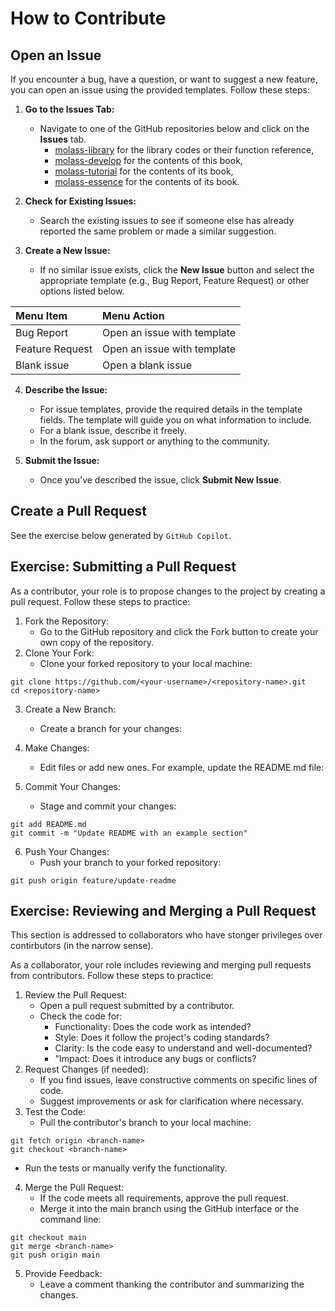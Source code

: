 # How to Contribute

## Open an Issue

If you encounter a bug, have a question, or want to suggest a new feature, you can open an issue using the provided templates. Follow these steps:

1. **Go to the Issues Tab:**
   - Navigate to one of the GitHub repositories below and click on the **Issues** tab.
      - [molass-library](https://github.com/molass-saxs/molass-library) for the library codes or their function reference,
      - [molass-develop](https://github.com/molass-saxs/molass-develop) for the contents of this book,
      - [molass-tutorial](https://github.com/molass-saxs/molass-tutorial) for the contents of its book,  
      - [molass-essence](https://github.com/molass-saxs/molass-essence) for the contents of its book.

2. **Check for Existing Issues:**
   - Search the existing issues to see if someone else has already reported the same problem or made a similar suggestion.

3. **Create a New Issue:**
   - If no similar issue exists, click the **New Issue** button and select the appropriate template (e.g., Bug Report, Feature Request) or other options listed below.

|Menu Item| Menu Action |
|:---------|:------ |
| Bug Report | Open an issue with template |
| Feature Request | Open an issue with template | 
| Blank issue | Open a blank issue |

4. **Describe the Issue:**
   - For issue templates, provide the required details in the template fields. The template will guide you on what information to include.
   - For a blank issue, describe it freely.
   - In the forum, ask support or anything to the community.

7. **Submit the Issue:**
   - Once you've described the issue, click **Submit New Issue**.

## Create a Pull Request

See the exercise below generated by `GitHub Copilot`.

## Exercise: Submitting a Pull Request
As a contributor, your role is to propose changes to the project by creating a pull request. Follow these steps to practice:

1. Fork the Repository:
   - Go to the GitHub repository and click the Fork button to create your own copy of the repository.
2. Clone Your Fork:
   - Clone your forked repository to your local machine:

```
git clone https://github.com/<your-username>/<repository-name>.git
cd <repository-name>
```

3. Create a New Branch:
   - Create a branch for your changes:

4. Make Changes:
   - Edit files or add new ones. For example, update the README.md file:

5. Commit Your Changes:
   - Stage and commit your changes:

```
git add README.md
git commit -m "Update README with an example section"
```

6. Push Your Changes:
   - Push your branch to your forked repository:

```
git push origin feature/update-readme
```

## Exercise: Reviewing and Merging a Pull Request

This section is addressed to collaborators who have stonger privileges over contirbutors (in the narrow sense).

As a collaborator, your role includes reviewing and merging pull requests from contributors. Follow these steps to practice:

1. Review the Pull Request:
   - Open a pull request submitted by a contributor.
   - Check the code for:
      - Functionality: Does the code work as intended?
      - Style: Does it follow the project's coding standards?
      - Clarity: Is the code easy to understand and well-documented?
      - "Impact: Does it introduce any bugs or conflicts?
2. Request Changes (if needed):
   - If you find issues, leave constructive comments on specific lines of code.
   - Suggest improvements or ask for clarification where necessary.
3. Test the Code:
   - Pull the contributor's branch to your local machine:
```
git fetch origin <branch-name>
git checkout <branch-name>
```
   - Run the tests or manually verify the functionality.

4. Merge the Pull Request:
   - If the code meets all requirements, approve the pull request.
   - Merge it into the main branch using the GitHub interface or the command line:

```
git checkout main
git merge <branch-name>
git push origin main
```

5. Provide Feedback:
   - Leave a comment thanking the contributor and summarizing the changes.